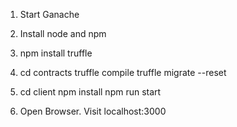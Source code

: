 1. Start Ganache

2. Install node and npm

3. npm install truffle

4. cd contracts
   truffle compile
   truffle migrate --reset

5. cd client
   npm install
   npm run start

6. Open Browser. Visit localhost:3000
